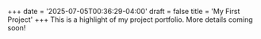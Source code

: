 +++
date = '2025-07-05T00:36:29-04:00'
draft = false
title = 'My First Project'
+++
This is a highlight of my project portfolio. More details coming soon!
